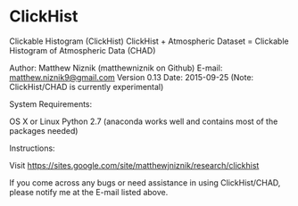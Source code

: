 # ClickHist

Clickable Histogram (ClickHist)
ClickHist + Atmospheric Dataset =
Clickable Histogram of Atmospheric Data (CHAD)

Author: Matthew Niznik (matthewniznik on Github)
E-mail: matthew.niznik9@gmail.com
Version 0.13
Date: 2015-09-25
(Note: ClickHist/CHAD is currently experimental)

System Requirements:

OS X or Linux
Python 2.7 (anaconda works well and contains most of the packages needed)

Instructions:

Visit https://sites.google.com/site/matthewjniznik/research/clickhist

If you come across any bugs or need assistance in using ClickHist/CHAD, please notify me at the E-mail listed above.
